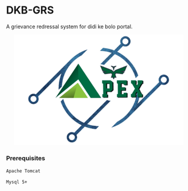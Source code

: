 # DKB-GRS

A grievance redressal system for didi ke bolo portal.

<p align="center"><img src ="web/images/Team_Apex.png" width="460" height="300" ></p>


### Prerequisites

```
Apache Tomcat
```
```
Mysql 5+
```
